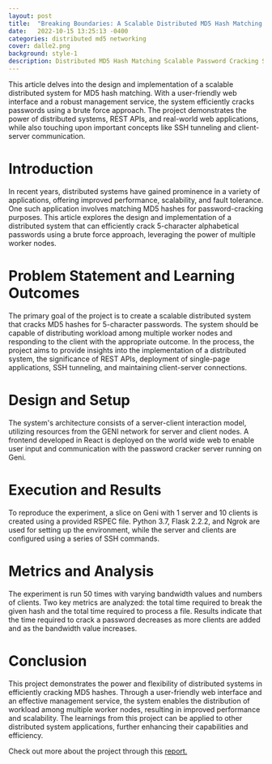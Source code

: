 ```yaml
---
layout: post
title:  "Breaking Boundaries: A Scalable Distributed MD5 Hash Matching System"
date:   2022-10-15 13:25:13 -0400
categories: distributed md5 networking
cover: dalle2.png
background: style-1
description: Distributed MD5 Hash Matching Scalable Password Cracking System is a project that designs a distributed system for cracking 5-character passwords using MD5 hash matching. The system employs a web interface, a management service, and multiple worker nodes to enable scalable brute-force attacks. Users can add or remove worker nodes, improving efficiency and adaptability.
---
```

This article delves into the design and implementation of a scalable distributed system for MD5 hash matching. With a user-friendly web interface and a robust management service, the system efficiently cracks passwords using a brute force approach. The project demonstrates the power of distributed systems, REST APIs, and real-world web applications, while also touching upon important concepts like SSH tunneling and client-server communication.

<h1>Introduction</h1>
In recent years, distributed systems have gained prominence in a variety of applications, offering improved performance, scalability, and fault tolerance. One such application involves matching MD5 hashes for password-cracking purposes. This article explores the design and implementation of a distributed system that can efficiently crack 5-character alphabetical passwords using a brute force approach, leveraging the power of multiple worker nodes.

<h1>Problem Statement and Learning Outcomes</h1>
The primary goal of the project is to create a scalable distributed system that cracks MD5 hashes for 5-character passwords. The system should be capable of distributing workload among multiple worker nodes and responding to the client with the appropriate outcome. In the process, the project aims to provide insights into the implementation of a distributed system, the significance of REST APIs, deployment of single-page applications, SSH tunneling, and maintaining client-server connections.

<h1>Design and Setup</h1>
The system's architecture consists of a server-client interaction model, utilizing resources from the GENI network for server and client nodes. A frontend developed in React is deployed on the world wide web to enable user input and communication with the password cracker server running on Geni.

<h1>Execution and Results</h1>
To reproduce the experiment, a slice on Geni with 1 server and 10 clients is created using a provided RSPEC file. Python 3.7, Flask 2.2.2, and Ngrok are used for setting up the environment, while the server and clients are configured using a series of SSH commands.

<h1>Metrics and Analysis</h1>
The experiment is run 50 times with varying bandwidth values and numbers of clients. Two key metrics are analyzed: the total time required to break the given hash and the total time required to process a file. Results indicate that the time required to crack a password decreases as more clients are added and as the bandwidth value increases.

<h1>Conclusion</h1>
This project demonstrates the power and flexibility of distributed systems in efficiently cracking MD5 hashes. Through a user-friendly web interface and an effective management service, the system enables the distribution of workload among multiple worker nodes, resulting in improved performance and scalability. The learnings from this project can be applied to other distributed system applications, further enhancing their capabilities and efficiency.


Check out more about the project through this [report.][projectpdf-link]

[projectpdf-link]: https://drive.google.com/file/d/1zp3tYJyh-yDjSKDW8yI3Et8wYyr6T-0R/view